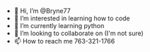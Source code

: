 - 👋 Hi, I’m @Bryne77
- 👀 I’m interested in learning how to code
- 🌱 I’m currently learning python
- 💞️ I’m looking to collaborate on (I'm not sure)
- 📫 How to reach me 763-321-1766

<!---
Bryne77/Bryne77 is a ✨ special ✨ repository because its `README.md` (this file) appears on your GitHub profile.
You can click the Preview link to take a look at your changes.
--->
